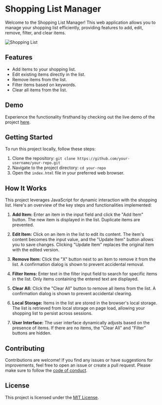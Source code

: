 # Shopping List Manager

Welcome to the Shopping List Manager! This web application allows you to manage your shopping list efficiently, providing features to add, edit, remove, filter, and clear items.

![Shopping List](screenshot.png)

## Features

- Add items to your shopping list.
- Edit existing items directly in the list.
- Remove items from the list.
- Filter items based on keywords.
- Clear all items from the list.

## Demo

Experience the functionality firsthand by checking out the live demo of the project [here](https://your-demo-link.com).

## Getting Started

To run this project locally, follow these steps:

1. Clone the repository: `git clone https://github.com/your-username/your-repo.git`
2. Navigate to the project directory: `cd your-repo`
3. Open the `index.html` file in your preferred web browser.

## How It Works

This project leverages JavaScript for dynamic interaction with the shopping list. Here's an overview of the key steps and functionalities implemented:

1. **Add Item:** Enter an item in the input field and click the "Add Item" button. The new item is displayed in the list. Duplicate items are prevented.

2. **Edit Item:** Click on an item in the list to edit its content. The item's content becomes the input value, and the "Update Item" button allows you to save changes. Clicking "Update Item" replaces the original item with the edited version.

3. **Remove Item:** Click the "X" button next to an item to remove it from the list. A confirmation dialog is shown to prevent accidental removal.

4. **Filter Items:** Enter text in the filter input field to search for specific items in the list. Only items containing the entered text are displayed.

5. **Clear All:** Click the "Clear All" button to remove all items from the list. A confirmation dialog is shown to prevent accidental clearing.

6. **Local Storage:** Items in the list are stored in the browser's local storage. The list is retrieved from local storage on page load, allowing your shopping list to persist across sessions.

7. **User Interface:** The user interface dynamically adjusts based on the presence of items. If there are no items, the "Clear All" and "Filter" buttons are hidden.

## Contributing

Contributions are welcome! If you find any issues or have suggestions for improvements, feel free to open an issue or create a pull request. Please make sure to follow the [code of conduct](CODE_OF_CONDUCT.md).

## License

This project is licensed under the [MIT License](LICENSE).
